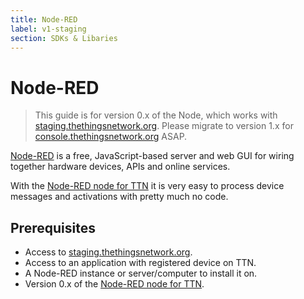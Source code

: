 ```yaml
---
title: Node-RED
label: v1-staging
section: SDKs & Libaries
---
```


# Node-RED

> This guide is for version 0.x of the Node, which works with [staging.thethingsnetwork.org](https://staging.thethingsnetwork.org/). Please migrate to version 1.x for [console.thethingsnetwork.org](https://console.thethingsnetwork.org/) ASAP.

[Node-RED](http://nodered.org/) is a free, JavaScript-based server and web GUI for wiring together hardware devices, APIs and online services.

With the [Node-RED node for TTN](https://www.npmjs.com/package/node-red-contrib-ttn) it is very easy to process device messages and activations with pretty much no code.

## Prerequisites

* Access to [staging.thethingsnetwork.org](https://staging.thethingsnetwork.org/).
* Access to an application with registered device on TTN.
* A Node-RED instance or server/computer to install it on.
* Version 0.x of the [Node-RED node for TTN](https://www.npmjs.com/package/node-red-contrib-ttn).
